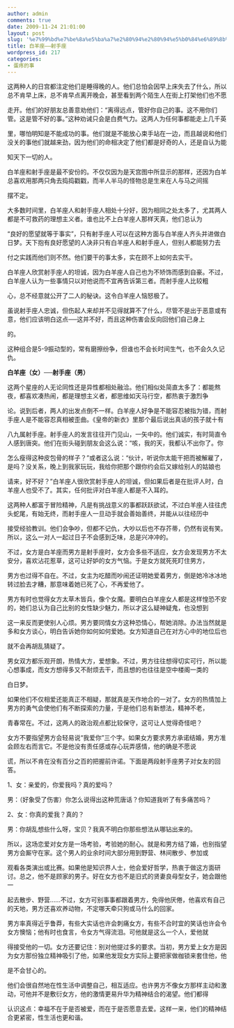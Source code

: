 ```yaml
---
author: admin
comments: true
date: 2009-11-24 21:01:00
layout: post
slug: '%e7%99%bd%e7%be%8a%e5%ba%a7%e2%80%94%e2%80%94%e5%b0%84%e6%89%8b%e5%ba%a7'
title: 白羊座——射手座
wordpress_id: 217
categories:
- 蛋疼的事
---
```


这两种人的日宫都注定他们是睡得晚的人。他们总怕会因早上床失去了什么，所以总不肯早上床，总不肯早点离开晚会，甚至看到两个陌生人在街上打架他们也不愿

走开。他们的好朋友总善意劝他们：“离得远点，管好你自己的事。这不用你们管。这是管不好的事。”这种劝诫只会是白费气力。这两人为任何事都能走上几千英

里，哪怕明知是不能成功的事。他们就是不能放心束手站在一边，而且越说和他们没关的事他们就越来劲，因为他们的命相决定了他们都是好奇的人，还是自认为能

知天下一切的人。 



白羊座和射手座是最不安份的。不仅仅因为是天宫图中所显示的那样，还因为白羊总喜欢用那两只角去捣捣戳戳，而半人半马的怪物总是生来在人与马之间摇

摆不定。





大多数时间里，白羊座人和射手座人相处十分好，因为相同之处太多了，尤其两人都是不可救药的理想主义者。谁也比不上白羊座人那样天真，他们总认为

“良好的愿望就等于事实”，只有射手座人可以在这种方面与白羊座人齐头并进做白日梦。天下抱有良好愿望的人决非只有白羊座人和射手座人，但别人都能努力去

付之实践而他们则不然。他们要干的事太多，实在顾不上如何去实干。





白羊座人欣赏射手座人的坦诚，因为白羊座人自己也为不矫饰而感到自豪。不过，白羊座人认为一些事情只以对他说而不宜再告诉第三者。而射手座人比较粗

心，总不经意就公开了二人的秘诀。这令白羊座人恼怒极了。





虽说射手座人忠诚，但伤起人来却并不见得就算不了什么，尽管不是出于恶意或有意，他们应该明白这点──这并不好，而且这种伤害会反向回他们自己身上

的。





这种组合是5-9振动型的，常有磨擦纷争，但谁也不会长时间生气，也不会久久记仇。





**白羊座（女）──射手座（男）**





这两个星座的人无论同性还是异性都相处融洽。他们相似处简直太多了：都能熬夜，都喜欢凑热闹，都是理想主义者，都思维如天马行空，都热衷于激烈争

论。说到后者，两人的出发点倒不一样。白羊座人好争是不能容忍被指为错，而射手座人是不能容忍真相被歪曲。《皇帝的新衣》里那个最后说出真话的孩子就十有

八九属射手座。射手座人的发言往往开门见山，一矢中的。他们诚实，有时简直令人感到唐突。他们在街头碰到朋友会这么说：“咳，我的天，我都认不出你了。你

怎么瘦得这种皮包骨的样子？”或者这么说：“伙计，听说你太能干把而被解雇了，是吗？没关系，晚上到我家玩玩，我给你把那个跟你约会后又嫁给别人的姑娘也

请来，好不好？”白羊座人很欣赏射手座人的坦诚，但如果后者是在批评人时，白羊座人也受不了。其实，任何批评对白羊座人都是不入耳的。





这两种人都富于冒险精神，凡是有挑战意义的事都跃跃欲试，不过白羊座人往往虎头蛇尾，有始无终，而射手座人一旦动手就会善始善终，并能从以往经历中

接受经验教训。他们会争吵，但都不记仇，大吵以后也不存芥蒂，仍然有说有笑。所以，这么一对人一起过日子不会感到乏味，总是兴冲冲的。





不过，女方是白羊座而男方是射手座时，女方会多些不适应，女方会发现男方不太安分，喜欢沾花惹草，这可让好妒的女方气恼。于是女方就死死盯住男方，

男方也过得不自在。不过，女主为吃醋而吵闹还证明她爱着男方，倒是她冷冰冰地转过脸去才糟，那意味着她已死了心，不再爱他了。





男方有时也觉得女方太草木皆兵，像个女魔。要明白白羊座女人都是这样惶恐不安的，她们总认为自己比别的女性缺少魅力，所以才这么疑神疑鬼，也没想到

这一来反而更使别人心烦。男方要同情女方这种恐情心，帮她消除。办法当然就是多和女方谈心，明白告诉她你如何如何爱她。女方知道自己在对方心中的地位后也

就不会再胡乱猜疑了。





男女双方都乐观开朗，热情大方，爱想象。不过，男方往往想得切实可行，所以能心想事成，而女方想得多又不耐烦去干，而且想的也往往是空中楼阁一类的

白日梦。





如果他们不仅相爱还能真正不相疑，那就真是天作地合的一对了。女方的热情加上男方的勇气会使他们有不断探索的力量，于是他们总有新想法，精神不老，

青春常在。不过，这两人的政治观点都比较保守，这可让人觉得奇怪吧？





女方不要指望男方会轻易说“我爱你”三个字。如果女方要求男方承诺结婚，男方准会顾左右而言它。不是他没有责任感或存心玩弄感情，他的确是不愿说

谎，所以不肯在没有百分之百的把握前许诺。下面是两段射手座男子对女友的回答。





1、女：亲爱的，你爱我吗？真的爱吗？





男：（好象受了伤害）你怎么说得出这种荒唐话？你知道我听了有多痛苦吗？





2、女：你真的爱我？真的？





男：你胡乱想些什么呀，宝贝？我真不明白你那些想法从哪钻出来的。





所以，这场恋爱对女方是一场考验，考验她的耐心。就是和男方结了婚，也别指望男方会厮守在家。这个男人的业余时间大部分用到野营、林间散步、参加或

观看各类演出或比赛。如果他是知识界人士，他会爱好哲学，热衷于做这方面研讨。总之，他不是顾家的男子。好在女方也不是旧式的贤妻良母型女子，她会跟他一

起去散步、野营……不过，女方可别事事都跟着男方，免得他厌倦，他喜欢有自己的天地，男方还喜欢养动物，不定哪天牵只狗或马什么的回家。





男方率真得近乎鲁莽，有些大实话也许会刺痛女方，有些不合时宜的笑话也许会令女方懊恼；他有时也食言，令女方气得流泪。可他就是这么一个人，爱他就

得接受他的一切。女方还要记住：别对他提过多的要求。当初，男方爱上女方是因为女方那份独立精神吸引了他，如果他发现女方实际上要把家做枷锁来套住他，他

是不会甘心的。





他们会很自然地在性生活中调整自己，相互适应。也许男方不像女方那样主动和激动，可他并不是敷衍女方，他的激情更易升华为精神结合的渴望。他们都得

认识这点：幸福不在于是否被爱，而在于是否愿意去爱。这样一来，他们的精神结合更紧密，性生活也更和谐。
